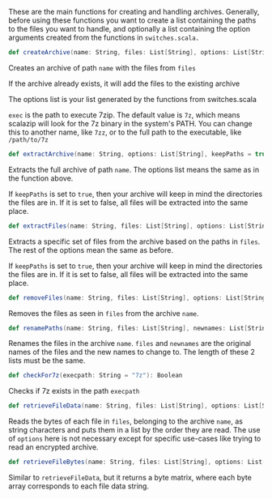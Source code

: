 These are the main functions for creating and handling archives. Generally, before using these functions you want to create a list containing the paths to the files you want to handle, and optionally a list containing the option arguments created from the functions in ```switches.scala.```

```scala
def createArchive(name: String, files: List[String], options: List[String], exec: String = "7z")
```
Creates an archive of path ```name``` with the files from ```files```

If the archive already exists, it will add the files to the existing archive

The options list is your list generated by the functions from switches.scala

```exec``` is the path to execute 7zip. The default value is ```7z```, which means scalazip will look for the 7z binary in the system's PATH. You can change this to another name, like ```7zz```, or to the full path to the executable, like ```/path/to/7z```

```scala
def extractArchive(name: String, options: List[String], keepPaths = true, exec: String = "7z")
```
Extracts the full archive of path ```name```. The options list means the same as in the function above.

If ```keepPaths``` is set to ```true```, then your archive will keep in mind the directories the files are in. If it is set to false, all files will be extracted into the same place.

```scala
def extractFiles(name: String, files: List[String], options: List[String], keepPaths = true, exec: String = "7z")
```
Extracts a specific set of files from the archive based on the paths in ```files```. The rest of the options mean the same as before.

If ```keepPaths``` is set to ```true```, then your archive will keep in mind the directories the files are in. If it is set to false, all files will be extracted into the same place.

```scala
def removeFiles(name: String, files: List[String], options: List[String], exec: String = "7z")
```
Removes the files as seen in ```files``` from the archive ```name```.

```scala
def renamePaths(name: String, files: List[String], newnames: List[String], exec: String = "7z")
```

Renames the files in the archive ```name```. ```files``` and ```newnames``` are the original names of the files and the new names to change to. The length of these 2 lists must be the same.

```scala
def checkFor7z(execpath: String = "7z"): Boolean
```
Checks if 7z exists in the path ```execpath```

```scala
def retrieveFileData(name: String, files: List[String], options: List[String], exec: String = "7z", filedata: List[String] = List(), i: Int = 0): List[String]
```
Reads the bytes of each file in ```files```, belonging to the archive ```name```, as string characters and puts them in a list by the order they are read. The use of ```options``` here is not necessary except for specific use-cases like trying to read an encrypted archive.

```scala
def retrieveFileBytes(name: String, files: List[String], options: List[String], exec: String = "7z"): List[List[Byte]]
```
Similar to ```retrieveFileData```, but it returns a byte matrix, where each byte array corresponds to each file data string.
